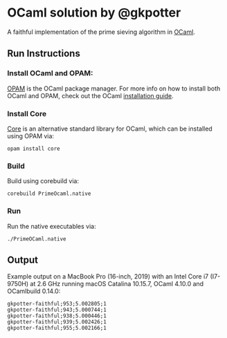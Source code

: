 # OCaml solution by @gkpotter

A faithful implementation of the prime sieving algorithm in [OCaml](https://ocaml.org).

## Run Instructions
### Install OCaml and OPAM:

[OPAM](https://opam.ocaml.org) is the OCaml package manager. For more info on how to install both OCaml and OPAM, check out the OCaml [installation guide](https://ocaml.org/docs/install.html).

### Install Core
[Core](https://opensource.janestreet.com/core/) is an alternative standard library for OCaml, which can be installed using OPAM via:
```
opam install core
```
### Build
Build using corebuild via:
```
corebuild PrimeOcaml.native
```
### Run
Run the native executables via:
```
./PrimeOCaml.native
```
## Output
Example output on a MacBook Pro (16-inch, 2019) with an Intel Core i7 (I7-9750H) at 2.6 GHz running macOS Catalina 10.15.7, OCaml 4.10.0 and OCamlbuild 0.14.0:
```
gkpotter-faithful;953;5.002805;1
gkpotter-faithful;943;5.000744;1
gkpotter-faithful;938;5.000446;1
gkpotter-faithful;939;5.002426;1
gkpotter-faithful;955;5.002166;1
```